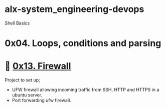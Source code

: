 # alx-system_engineering-devops
Shell Basics

# 0x04. Loops, conditions and parsing

# :briefcase: [0x13. Firewall](0x13-firewall)
Project to set up;
 - UFW firewall allowing incoming traffic from SSH, HTTP and HTTPS in a ubuntu server.
 - Port forwarding ufw firewall.